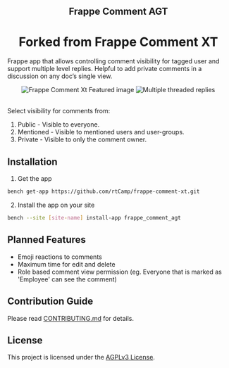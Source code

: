 

<div align="center">
<h2>Frappe Comment AGT</h2>
<h1>Forked from Frappe Comment XT</h1>
</div>

Frappe app that allows controlling comment visibility for tagged user and support multiple level replies. Helpful to add private comments in a discussion on any doc’s single view.
<div align="center">
<img src="https://github.com/rtCamp/comment-enhancer/assets/26240780/0de97ea3-3e96-4ea9-8184-19b92aae47a5" alt="Frappe Comment Xt Featured image" />
<img src="https://github.com/user-attachments/assets/2dcd1421-aec5-4d2a-bd23-ecdad3ba3e49" alt="Multiple threaded replies" />
</div>
<br />

Select visibility for comments from:
1. Public - Visible to everyone.
2. Mentioned - Visible to mentioned users and user-groups.
3. Private - Visible to only the comment owner.

## Installation

1. Get the app

```bash
bench get-app https://github.com/rtCamp/frappe-comment-xt.git
```

2. Install the app on your site

```bash
bench --site [site-name] install-app frappe_comment_agt
```
## Planned Features

- Emoji reactions to comments
- Maximum time for edit and delete
- Role based comment view permission (eg. Everyone that is marked as 'Employee' can see the comment)

## Contribution Guide

Please read [CONTRIBUTING.md](./CONTRIBUTING.md) for details.

## License

This project is licensed under the [AGPLv3 License](./LICENSE).
